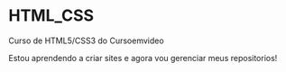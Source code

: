 # HTML_CSS
 Curso de HTML5/CSS3 do Cursoemvideo

Estou aprendendo a criar sites e agora vou gerenciar meus repositorios!